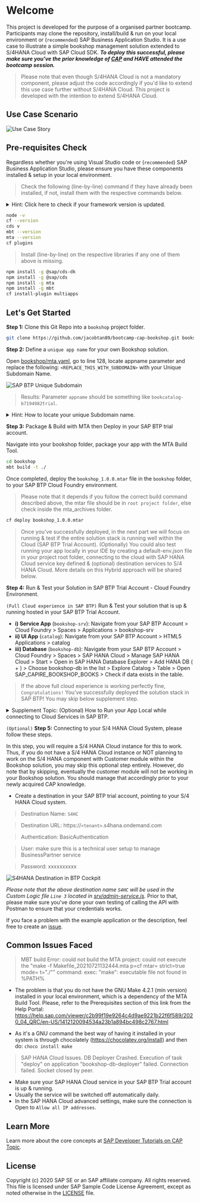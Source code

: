 # Welcome

This project is developed for the purpose of a organised partner bootcamp. Participants may clone the repository, install/build & run on your local environment or (`recommended`) SAP Business Application Studio. It is a use case to illustrate a simple bookshop management solution extended to S/4HANA Cloud with SAP Cloud SDK. _**To deploy this successful, please make sure you've the prior knowledge of [CAP](https://cap.cloud.sap/) and HAVE attended the bootcamp session.**_ 

> Please note that even though S/4HANA Cloud is not a mandatory component, please adjust the code accordingly if you'd like to extend this use case further without S/4HANA Cloud. This project is developed with the intention to extend S/4HANA Cloud.

## Use Case Scenario
![Use Case Story](https://user-images.githubusercontent.com/8436161/126598515-e6696f32-0504-4ecf-b5d2-1dda86e37f36.png?raw=true)

## Pre-requisites Check
Regardless whether you're using Visual Studio code or (`recommended`) SAP Business Application Studio, please ensure you have these components installed & setup in your local environment.

> Check the following (line-by-line) command if they have already been installed, if not, install them with the respective commands below.

<p></p>
<details>
  <summary>Hint: Click here to check if your framework version is updated.</summary>
   <p>
  In most cases on SAP Business Application Studio, it should match and work fine. The tricky cases are coming from your local computers where we could not maintain the specific versions of all frameworks used. Thus, it is your responsibility to make sure you have the matching or latest version. If not, please follow through next step to install the frameworks in your local computer. 
  <p> 

> Local Terminal from your Computer (Mac Terminal for this case)

![Library Frameworks Local](https://user-images.githubusercontent.com/8436161/126598799-f79fa59c-ddc2-4ad5-bfc0-a76eb4ac47c7.png)

> Bash Terminal from SAP Business Application Studio

![Library Frameworks BAS](https://user-images.githubusercontent.com/8436161/126598825-84409e7e-d330-47c7-b87d-b4cca0556361.png)

</details>
<p></p>

```bash
node -v
cf --version
cds v
mbt --version
mta --version
cf plugins
```



> Install (line-by-line) on the respective libraries if any one of them above is missing.

```bash
npm install -g @sap/cds-dk
npm install -g @sap/cds
npm install -g mta
npm install -g mbt
cf install-plugin multiapps
```

## Let's Get Started
**Step 1:** Clone this Git Repo into a `bookshop` project folder.
```bash
git clone https://github.com/jacobtan89/bootcamp-cap-bookshop.git bookshop
```
**Step 2:** Define a `unique app name` for your own Bookshop solution.

Open [bookshop/mta.yaml](mta.yaml), go to line 128, locate appname parameter and replace the following:  `<REPLACE_THIS_WITH_SUBDOMAIN>` with your Unique Subdomain Name. 

![SAP BTP Unique Subdomain](https://user-images.githubusercontent.com/8436161/126601437-fae4fe44-fa63-46c8-9819-f8c68aedda88.png)

> Results: Parameter `appname` should be something like `bookcatalog-b7194982trial`.


<p></p>
<details>
  <summary>Hint: How to locate your unique Subdomain name.</summary>

![SAP BTP Unique Subdomain](https://user-images.githubusercontent.com/8436161/126601394-9d2ea36d-8d2a-44bc-b178-3aed760dbe9e.png)

</details>
<p></p>

**Step 3:** Package & Build with MTA then Deploy in your SAP BTP trial account.

Navigate into your bookshop folder, package your app with the MTA Build Tool.
```bash
cd bookshop
mbt build -t ./
```
Once completed, deploy the `bookshop_1.0.0.mtar` file in the `bookshop` folder, to your SAP BTP Cloud Foundry environment. 
> Please note that it depends if you follow the correct build command described above, the mtar file should be in `root project folder`, else check inside the mta_archives folder.
```bash
cf deploy bookshop_1.0.0.mtar
```
>Once you've successfully deployed, in the next part we will focus on running & test if the entire solution stack is running well within the Cloud (SAP BTP Trial Account). (Optionally) You could also test running your app locally in your IDE by creating a default-env.json file in your project root folder, connecting to the cloud with SAP HANA Cloud service key defined & (optional) destination services to S/4 HANA Cloud. More details on this Hybrid approach will be shared below.

**Step 4:** Run & Test your Solution in SAP BTP Trial Account - Cloud Foundry Environment.

`(Full Cloud experience in SAP BTP)` Run & Test your solution that is up & running hosted in your SAP BTP Trial Account.
- **i) Service App** (`bookshop-srv`): Navigate from your SAP BTP Account > Cloud Foundry > Spaces > Applications > bookshop-srv
- **ii) UI App** (`catalog`): Navigate from your SAP BTP Account > HTML5 Applications > catalog
- **iii) Database** (`bookshop-db`): Navigate from your SAP BTP Account > Cloud Foundry > Spaces > SAP HANA Cloud > Manage SAP HANA Cloud > Start > Open in SAP HANA Database Explorer > Add HANA DB ( + ) > Choose bookshop-db in the list > Explore Catalog > Table > Open SAP_CAPIRE_BOOKSHOP_BOOKS > Check if data exists in the table.
> If the above full cloud experience is working perfectly fine, `Congratulations!` You've successfully deployed the solution stack in SAP BTP! You may skip below supplement step.

<p></p>
<details>
  <summary>Supplement Topic: (Optional) How to Run your App Local while connecting to Cloud Services in SAP BTP.</summary>
<p></p>

`(Hybrid experience with App local & DB cloud)` Run it (locally) with `cds watch` in your bookshop folder. 
Navigate into the _**bookshop**_ folder & install the _**required npm dependencies**_ declared in the package.json (takes about a few minutes).
```bash
cd bookshop
npm install
cds watch
```
To run it locally and connect with SAP BTP services, you'd need to create a local file `default-env.json` in your bookshop folder [bookshop/default-env.json](default-env.json) with the `hana`, `destination` & `xsuaa` service key credentials. You may refer to the default-env file as a template, then copy the service key into each component's credentials. 

>Repeat this for `hana`, `destination` & `xsuaa` service key; copy credentials key into the `default-env` file.

![Copy Service Key](https://user-images.githubusercontent.com/8436161/126619314-1dae032a-21f1-4b72-b354-906930e37447.gif)

</details>
<p></p>



`(Optional)` **Step 5:** Connecting to your S/4 HANA Cloud System, please follow these steps.

In this step, you will require a S/4 HANA Cloud instance for this to work. Thus, if you do not have a S/4 HANA Cloud instance or NOT planning to work on the S/4 HANA component with Customer module within the Bookshop solution, you may skip this optional step entirely. However, do note that by skipping, eventually the customer module will not be working in your Bookshop solution. You should manage that accordingly prior to your newly acquired CAP knowledge.
* Create a destination in your SAP BTP trial account, pointing to your S/4 HANA Cloud system.
> Destination Name: `S4HC` 

> Destination URL: https://`<tenant>`.s4hana.ondemand.com

> Authentication: BasicAuthentication

> User: make sure this is a technical user setup to manage BusinessPartner service

> Password: xxxxxxxxxx

![S4HANA Destination in BTP Cockpit](https://user-images.githubusercontent.com/8436161/126614728-8741d39e-5d1a-4429-823c-5558435b15a2.png)

_Please note that the above destination name `S4HC` will be used in the Custom Logic file `Line 3` located in [srv/admin-service.js](srv/admin-service.js)._ Prior to that, please make sure you've done your own testing of calling the API with Postman to ensure that your credentials works.

If you face a problem with the example application or the description, feel free to create an [issue](https://github.com/jacobtan89/bootcamp-cap-bookshop/issues).

## Common Issues Faced
>MBT build Error: could not build the MTA project: could not execute the "make -f Makefile_20210721132444.mta p=cf mtar= strict=true mode= t=\"./\"" command: exec: "make": executable file not found in %PATH%
- The problem is that you do not have the GNU Make 4.2.1 (min version) installed in your local environment, which is a dependency of the MTA Build Tool. Please, refer to the Prerequisites section of this link from the Help Portal: https://help.sap.com/viewer/c2b99f19e9264c4d9ae9221b22f6f589/2020_04_QRC/en-US/1412120094534a23b1a894bc498c2767.html

- As it's a GNU command the best way of having it installed in your system is through chocolately (https://chocolatey.org/install) and then do:
`choco install make`

>SAP HANA Cloud Issues. DB Deployer Crashed. Execution of task "deploy" on application "bookshop-db-deployer" failed. Connection failed. Socket closed by peer.
- Make sure your SAP HANA Cloud service in your SAP BTP Trial account is up & running.
- Usually the service will be switched off automatically daily.
- In the SAP HANA Cloud advanced settings, make sure the connection is Open to `Allow all IP addresses`.

## Learn More

Learn more about the core concepts at [SAP Developer Tutorials on CAP Topic](https://developers.sap.com/tutorial-navigator.html?tag=software-product-function:sap-cloud-application-programming-model).

## License

Copyright (c) 2020 SAP SE or an SAP affiliate company. All rights reserved. This file is licensed under SAP Sample Code License Agreement, except as noted otherwise in the [LICENSE](/LICENSE) file.